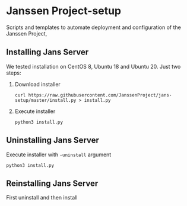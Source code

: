 Janssen Project-setup
=======================

Scripts and templates to automate deployment and configuration of the Janssen Project,

Installing Jans Server
-----------------------

We tested installation on CentOS 8, Ubuntu 18 and Ubuntu 20.
Just two steps:
1. Download installer

    `curl https://raw.githubusercontent.com/JanssenProject/jans-setup/master/install.py > install.py`

2. Execute installer

    `python3 install.py`

Uninstalling Jans Server
------------------------
Execute installer with `-uninstall` argument

`python3 install.py`

Reinstalling Jans Server
------------------------
First uninstall and then install


